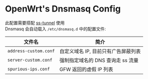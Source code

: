 OpenWrt's Dnsmasq Config
===

此配置需要搭配 [ss-tunnel][1] 使用   
Dnsmasq 会自动载入 `/etc/dnsmasq.d` 中的配置文件:

 文件名               | 简介
----------------------|-------------------------------
`address-custom.conf` | 自定义域名 IP, 目前只有广告屏蔽列表   
`server-custom.conf`  | 强制指定域名的 DNS 查询走 ss 流量   
`spurious-ips.conf`   | GFW 返回的虚假 IP 列表   


  [1]: https://sourceforge.net/p/openwrt-dist/wiki/Usage/
